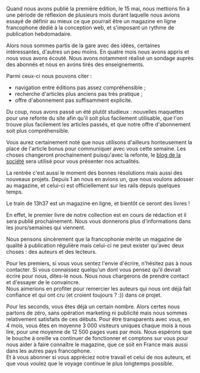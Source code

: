 Quand nous avons publié la première édition, le 15 mai, nous mettions fin à une période de réflexion de plusieurs mois durant laquelle nous avions essayé de définir au mieux ce que pourrait être un magazine en ligne francophone dédié à la conception web, et s'imposant un rythme de publication hebdomadaire.

Alors nous sommes partis de la gare avec des idées, certaines intéressantes, d'autres un peu moins. En quatre mois nous avons appris et nous vous avons écouté. Nous avons notamment réalisé un sondage auprès des abonnés et nous en avons tirés des enseignements.

Parmi ceux-ci nous pouvons citer :

- navigation entre éditions pas assez compréhensible ;
- recherche d'articles plus anciens pas très pratique ;
- offre d'abonnement pas suffisamment explicite.

Du coup, nous avons passé un été plutôt studieux : nouvelles maquettes pour une refonte du site afin qu'il soit plus facilement utilisable, que l'on trouve plus facilement les articles passés, et que notre offre d'abonnement soit plus compréhensible.

Vous aurez certainement noté que nous utilisons d'ailleurs honteusement la place de l'article bonus pour communiquer avec vous cette semaine. Les choses changeront prochainement puisqu'avec la refonte, le [blog de la société](http://wagon42.fr) sera utilisé pour vous présenter nos actualités.

La rentrée c'est aussi le moment des bonnes résolutions mais aussi des nouveaux projets. Depuis 1 an nous en avions un, que nous voulons adosser au magazine, et celui-ci est officiellement sur les rails depuis quelques temps.

Le train de 13h37 est un magazine en ligne, et bientôt ce seront des livres !

En effet, le premier livre de notre collection est en cours de rédaction et il sera publié prochainement. Nous vous donnerons plus d'informations dans les jours/semaines qui viennent.

Nous pensons sincèrement que la francophonie mérite un magazine de qualité à publication régulière mais celui-ci ne peut exister qu'avec deux choses : des auteurs et des lecteurs.

Pour les premiers, si vous vous sentez l'envie d'écrire, n'hésitez pas à nous contacter. Si vous connaissez quelqu'un dont vous pensez qu'il devrait écrire pour nous, dites-le nous. Nous nous chargerons de prendre contact et d'essayer de le convaincre.  
Nous aimerions en profiter pour remercier les auteurs qui nous ont déjà fait confiance et qui ont cru (et croient toujours ? :)) dans ce projet.

Pour les seconds, vous êtes déjà un certain nombre. Alors certes nous partons de zéro, sans opération marketing ni publicité mais nous sommes relativement satisfaits de ces débuts. Pour être transparents avec vous, en 4 mois, vous êtes en moyenne 3 000 visiteurs uniques chaque mois à nous lire, pour une moyenne de 12 500 pages vues par mois. Nous espérons que le bouche à oreille va continuer de fonctionner et comptons sur vous pour nous aider à faire connaître le magazine, que ce soit en France mais aussi dans les autres pays francophone.  
Et à vous abonner si vous appréciez notre travail et celui de nos auteurs, et que vous voulez que le voyage continue le plus longtemps possible.